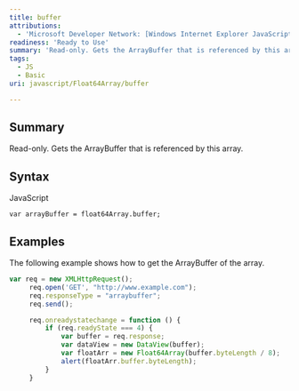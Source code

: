 ```yaml
---
title: buffer
attributions:
  - 'Microsoft Developer Network: [Windows Internet Explorer JavaScript reference Article](http://msdn.microsoft.com/en-us/library/ie/yek4tbz0%28v=vs.94%29.aspx)'
readiness: 'Ready to Use'
summary: 'Read-only. Gets the ArrayBuffer that is referenced by this array.'
tags:
  - JS
  - Basic
uri: javascript/Float64Array/buffer

---
```

## Summary

Read-only. Gets the ArrayBuffer that is referenced by this array.

## Syntax

<span class="language">JavaScript</span>

    var arrayBuffer = float64Array.buffer;

## Examples

The following example shows how to get the ArrayBuffer of the array.

``` js
var req = new XMLHttpRequest();
     req.open('GET', "http://www.example.com");
     req.responseType = "arraybuffer";
     req.send();

     req.onreadystatechange = function () {
         if (req.readyState === 4) {
             var buffer = req.response;
             var dataView = new DataView(buffer);
             var floatArr = new Float64Array(buffer.byteLength / 8);
             alert(floatArr.buffer.byteLength);
         }
     }
```

